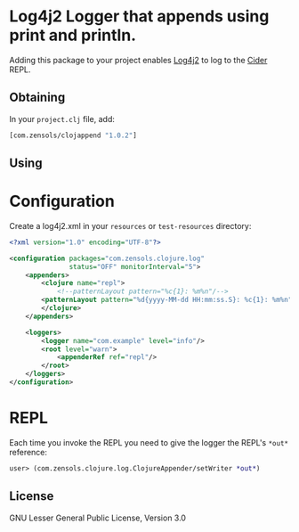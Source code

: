 Log4j2 Logger that appends using print and println.
===================================================

Adding this package to your project enables
[Log4j2](http://logging.apache.org/log4j/2.x/) to log to the
[Cider](https://github.com/clojure-emacs/cider) REPL.


Obtaining
---------
In your `project.clj` file, add:

```clojure
[com.zensols/clojappend "1.0.2"]
```


Using
-----

# Configuration

Create a log4j2.xml in your `resources` or `test-resources` directory:
```xml
<?xml version="1.0" encoding="UTF-8"?>

<configuration packages="com.zensols.clojure.log"
               status="OFF" monitorInterval="5">
    <appenders>
        <clojure name="repl">
            <!--patternLayout pattern="%c{1}: %m%n"/-->
	    <patternLayout pattern="%d{yyyy-MM-dd HH:mm:ss.S}: %c{1}: %m%n"/>
        </clojure>
    </appenders>

    <loggers>
        <logger name="com.example" level="info"/>
        <root level="warn">
            <appenderRef ref="repl"/>
        </root>
    </loggers>
</configuration>
```

# REPL
Each time you invoke the REPL you need to give the logger the REPL's `*out*` reference:
```clojure
user> (com.zensols.clojure.log.ClojureAppender/setWriter *out*)
```


License
-------
GNU Lesser General Public License, Version 3.0
